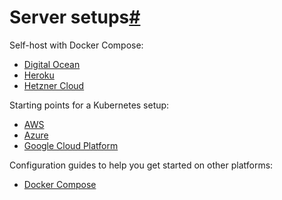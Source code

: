 [](https://github.com/n8n-io/n8n-docs/edit/main/docs/hosting/installation/server-setups/index.md "Edit this page")

# Server setups[#](#server-setups "Permanent link")

Self-host with Docker Compose:

*   [Digital Ocean](digital-ocean/)
*   [Heroku](heroku/)
*   [Hetzner Cloud](hetzner/)

Starting points for a Kubernetes setup:

*   [AWS](aws/)
*   [Azure](azure/)
*   [Google Cloud Platform](google-cloud/)

Configuration guides to help you get started on other platforms:

*   [Docker Compose](docker-compose/)